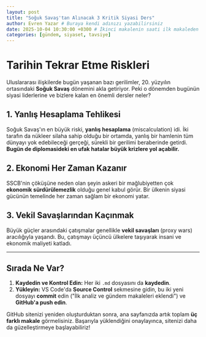 ```yaml
---
layout: post
title: "Soğuk Savaş'tan Alınacak 3 Kritik Siyasi Ders"
author: Evren Yazar # Buraya kendi adınızı yazabilirsiniz
date: 2025-10-04 10:30:00 +0300 # İkinci makalenin saati ilk makaleden farklı olmalı
categories: [gündem, siyaset, tavsiye]
---
```


# Tarihin Tekrar Etme Riskleri

Uluslararası ilişkilerde bugün yaşanan bazı gerilimler, 20. yüzyılın ortasındaki **Soğuk Savaş** dönemini akla getiriyor. Peki o dönemden bugünün siyasi liderlerine ve bizlere kalan en önemli dersler neler?

## 1. Yanlış Hesaplama Tehlikesi

Soğuk Savaş'ın en büyük riski, **yanlış hesaplama** (miscalculation) idi. İki tarafın da nükleer silaha sahip olduğu bir ortamda, yanlış bir hamlenin tüm dünyayı yok edebileceği gerçeği, sürekli bir gerilimi beraberinde getirdi. **Bugün de diplomasideki en ufak hatalar büyük krizlere yol açabilir.**

## 2. Ekonomi Her Zaman Kazanır

SSCB'nin çöküşüne neden olan şeyin askeri bir mağlubiyetten çok **ekonomik sürdürülemezlik** olduğu genel kabul görür. Bir ülkenin siyasi gücünün temelinde her zaman sağlam bir ekonomi yatar.

## 3. Vekil Savaşlarından Kaçınmak

Büyük güçler arasındaki çatışmalar genellikle **vekil savaşları** (proxy wars) aracılığıyla yaşandı. Bu, çatışmayı üçüncü ülkelere taşıyarak insani ve ekonomik maliyeti katladı.

---

## Sırada Ne Var?

1.  **Kaydedin ve Kontrol Edin:** Her iki `.md` dosyasını da **kaydedin**.
2.  **Yükleyin:** VS Code'da **Source Control** sekmesine gidin, bu iki yeni dosyayı **commit** edin ("İlk analiz ve gündem makaleleri eklendi") ve **GitHub'a push edin**.

GitHub sitenizi yeniden oluşturduktan sonra, ana sayfanızda artık toplam **üç farklı makale** görmelisiniz. Başarıyla yüklendiğini onaylayınca, sitenizi daha da güzelleştirmeye başlayabiliriz!